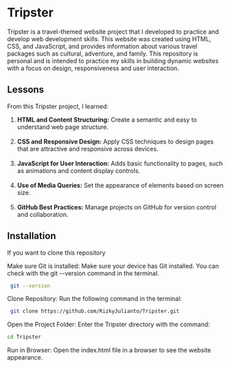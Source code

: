 # Tripster
Tripster is a travel-themed website project that I developed to practice and develop web development skills. This website was created using HTML, CSS, and JavaScript, and provides information about various travel packages such as cultural, adventure, and family. This repository is personal and is intended to practice my skills in building dynamic websites with a focus on design, responsiveness and user interaction.






## Lessons
From this Tripster project, I learned:

<ol>
<li><b>HTML and Content Structuring:</b> Create a semantic and easy to understand web page structure. </li><br>
<li><b>CSS and Responsive Design:</b> Apply CSS techniques to design pages that are attractive and responsive across devices.</li><br>
<li><b>JavaScript for User Interaction:</b> Adds basic functionality to pages, such as animations and content display controls.</li><br>
<li><b>Use of Media Queries:</b> Set the appearance of elements based on screen size.</li><br>
<li><b>GitHub Best Practices:</b> Manage projects on GitHub for version control and collaboration.</li>
</ol>





## Installation

If you want to clone this repository

Make sure Git is installed: Make sure your device has Git installed. You can check with the git --version command in the terminal.
```bash
 git --version
```

Clone Repository: Run the following command in the terminal:
```bash
 git clone https://github.com/RizkyJulianto/Tripster.git
```

Open the Project Folder: Enter the Tripster directory with the command:
```bash
cd Tripster
```

Run in Browser: Open the index.html file in a browser to see the website appearance.

    
